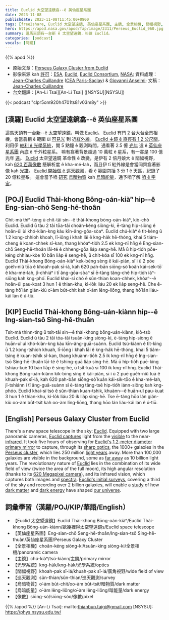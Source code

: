 ```yaml
---
title: Euclid 太空望遠鏡翕--ê 英仙座星系團
date: 2023-11-08
publishdate: 2023-11-08T11:45:00+0800
tags: [free2share, Euclid 太空望遠鏡, 英仙座星系團, 主鏡, 全景相機, 闊幅視野, 巡天觀測, 烏暗物質, 烏暗能量, 像數, 光學系統]
hero: https://apod.nasa.gov/apod/fap/image/2311/Perseus_Euclid_960.jpg
summary: 這馬天頂有一台新 ê 太空望遠鏡，叫做 Euclid。
categories: [podcast]
vocals: [阿錕]
---
```


{{% apod %}}

- 原始文章：[Perseus Galaxy Cluster from Euclid](https://apod.nasa.gov/apod/ap231108.html)
- 影像來源 kah [許可][License]：[ESA](https://www.esa.int/), [Euclid](https://www.esa.int/Science_Exploration/Space_Science/Euclid), [Euclid Consortium](https://www.euclid-ec.org/), [NASA](https://www.nasa.gov/); 資料處理：[Jean-Charles Cuillandre](https://www.facebook.com/jeancharles.cuillandre) ([CEA Paris-Saclay](https://irfu.cea.fr/en/Phocea/Vie_des_labos/Ast/ast_groupe.php?id_groupe=977&voir=2328)) & [Giovanni Anselmi](https://www.facebook.com/giovanni.anselmi1/); 文稿：[Jean-Charles Cuillandre](https://www.iau.org/administration/membership/individual/16206/)
- 台文翻譯：[An-Li Tsai][An-Li Tsai] ([NSYSU][NSYSU])

{{< podcast "clpr5om920h4701ts81v03m8y" >}}

## [漢羅] Euclid 太空望遠鏡翕--ê 英仙座星系團
這馬天頂有一台新--ê 太空望遠鏡，叫做 [Euclid][Euclid 1]。
[Euclid][Euclid captures] 有鬥 2 台大台全景相機，會當翕相 ê 範圍 ùi [可見光][visible] 到 近[紅外線][infrared]。
[Euclid 主鏡 ê 直徑有 1.2 公尺闊][Euclid's 1.2-meter diameter primary mirror]，利用伊 [較利 ê 光學系統][sharp optics]，開 5 點鐘 ê 觀測時間，通看著 2.5 億 [光年][light years] 遠 ê [英仙座星系團][Perseus cluster] 內底 ê 千外粒星系。
嘛有翕著背景超過 10 萬粒 ê 星系，有一寡是 100 億光年 [遠][far away]。
[Euclid][Euclid 2] 太空望遠鏡 革命性 ê 改變，是伊有 2 倍月娘大 ê 闊幅視野，kah [620 百萬像數][620 Megapixel camera] 懸解析度 ê kha-mé-lah，而且伊 tī 紅外線是會當同齊翕著影像 kah [光譜][spectra]。
[Euclid 開始做 ê 巡天觀測][Euclid's initial surveys]，看 ê 範圍包括 3 分 1 ê 天區，紀錄了 20 億粒星系。
這會當予咱 [研究][study] [烏暗物質][dark matter] kah [烏暗能量][dark energy]，通予咱了解 [咱 ê 宇宙][our universe]。

## [POJ] Euclid Thài-khong Bōng-oán-kiàⁿ hip--ê Eng-sian-chō Seng-hē-thoân
Chit-má thiⁿ-téng ū chi̍t-tâi sin--ê thài-khong bōng-oán-kiàⁿ, kiò-chò Euclid.
Euclid ū tàu 2 tâi tōa-tâi choân-kéng siòng-ki, ē-tàng hip-siòng ê hoān-ûi ùi khó-kiàn-kng kàu kīn-âng-gōa-sòaⁿ.
Euclid chú-kiàⁿ ê ti̍t-kèng ū 1.2 kong-chhioh khoah, lī-iōng i khah lāi ê kng-ha̍k hē-thóng, khai 5 tiám-cheng ê koan-chhek sî-kan, thang khòaⁿ-tio̍h 2.5 ek kng-nî hn̄g ê Eng-sian-chō Seng-hē-thoân lāi-té ê chheng-gōa lia̍p seng-hē.
Mā ū hip-tio̍h pōe-kéng chhiau-kòe 10 bān lia̍p ê seng-hē, ū chi̍t-kóa sī 100 ek kng-nî hn̄g.
Euclid Thài-khong Bōng-oán-kiàⁿ kek-bēng sèng ê kái-piàn, sī i ū 2 pōe goe̍h-niû tōa ê khoah-pak sī-iá, kah 620 pah-bān siōng-sò͘ koân kái-sek-tō͘ ê kha-mé-lah, jî-chhiáⁿ i tī âng-gōa-sòaⁿ sī ē-tàng tâng-chê hip-tio̍h iáⁿ-siōng kah kng-phó͘.
Euclid khai-sí chò ê sûn-thian koan-chhek, khòaⁿ--ê hoān-ûi pau-koat 3 hun 1 ê thian-khu, kì-lo̍k liáu 20 ek lia̍p seng-hē.
Che ē-tàng hō͘ lán gián-kiù o͘-àm bu̍t-chit kah o͘-àm lêng-liōng, thang hō͘ lán liáu-kái lán ê ú-tiū.

## [KIP] Euclid Thài-khong Bōng-uán-kiànn hip--ê Ing-sian-tsō Sing-hē-thuân
Tsit-má thinn-tíng ū tsi̍t-tâi sin--ê thài-khong bōng-uán-kiànn, kiò-tsò Euclid.
Euclid ū tàu 2 tâi tōa-tâi tsuân-kíng siòng-ki, ē-tàng hip-siòng ê huān-uî uì khó-kiàn-kng kàu kīn-âng-guā-suànn.
Euclid tsú-kiànn ê ti̍t-kìng ū 1.2 kong-tshioh khuah, lī-iōng i khah lāi ê kng-ha̍k hē-thóng, khai 5 tiám-tsing ê kuan-tshik sî-kan, thang khuànn-tio̍h 2.5 ik kng-nî hn̄g ê Ing-sian-tsō Sing-hē-thuân lāi-té ê tshing-guā lia̍p sing-hē.
Mā ū hip-tio̍h puē-kíng tshiau-kuè 10 bān lia̍p ê sing-hē, ū tsi̍t-kuá sī 100 ik kng-nî hn̄g.
Euclid Thài-khong Bōng-uán-kiànn kik-bīng sìng ê kái-piàn, sī i ū 2 puē gue̍h-niû tuā ê khuah-pak sī-iá, kah 620 pah-bān siōng-sò͘ kuân kái-sik-tōo ê kha-mé-lah, jî-tshiánn i tī âng-guā-suànn sī ē-tàng tâng-tsê hip-tio̍h iánn-siōng kah kng-phóo.
Euclid khai-sí tsò ê sûn-thian kuan-tshik, khuànn--ê huān-uî pau-kuat 3 hun 1 ê thian-khu, kì-lo̍k liáu 20 ik lia̍p sing-hē.
Tse ē-tàng hōo lán gián-kiù oo-àm bu̍t-tsit kah oo-àm lîng-liōng, thang hōo lán liáu-kái lán ê ú-tiū.

## [English] Perseus Galaxy Cluster from Euclid
There's a new space telescope in the sky: [Euclid][Euclid 1].
Equipped with two large panoramic cameras, [Euclid captures][Euclid captures] light from the [visible][visible] to the near-[infrared][infrared].
It took five hours of observing for [Euclid's 1.2-meter diameter primary mirror][Euclid's 1.2-meter diameter primary mirror] to capture, through its [sharp optics][sharp optics], the 1000+ galaxies in the [Perseus cluster][Perseus cluster], which lies 250 million [light years][light years] away.
More than 100,000 galaxies are visible in the background, some as [far away][far away] as 10 billion light years.
The revolutionary nature of [Euclid][Euclid 2] lies in the combination of its wide field of view (twice the area of the full moon), its high angular resolution (thanks to its [620 Megapixel camera][620 Megapixel camera]), and its infrared vision, which captures both images and [spectra][spectra].
[Euclid's initial surveys][Euclid's initial surveys], covering a third of the sky and recording over 2 billion galaxies, will enable a [study][study] of how [dark matter][dark matter] and [dark energy][dark energy] have shaped [our universe][our universe].

## 詞彙學習（漢羅/POJ/KIP/華語/English）
- 【Euclid 太空望遠鏡】Euclid Thài-khong Bōng-oán-kiàⁿ/Euclid Thài-khong Bōng-uán-kiànn/歐幾裡得太空望遠鏡s/Euclid space telescope
- 【英仙座星系團】Eng-sian-chō Seng-hē-thoân/Ing-sian-tsō Sing-hē-thuân/英仙座星系團/Perseus Galaxy Cluster
- 【全景相機】choân-kéng siòng-ki/tsuân-kíng siòng-ki/全景相機/panoramic camera
- 【主鏡】chú-kiàⁿ/tsú-kiànn/主鏡/primary mirror
- 【光學系統】kng-ha̍k/kng-ha̍k/光學系統/optics
- 【闊幅視野】khoah-pak sī-iá/khuah-pak sī-iá/廣角視野/wide field of view
- 【巡天觀測】sûn-thian/sûn-thian/巡天觀測/survey
- 【烏暗物質】o͘-àm bu̍t-chit/oo-àm bu̍t-tsit/暗物質/dark matter
- 【烏暗能量】o͘-àm lêng-liōng/o͘-àm lêng-liōng/暗能量/dark energy
- 【像數】siōng-sò͘/siōng-sòo/像數/pixel

{{% /apod %}}
[An-Li Tsai]: mailto:thianbun.taigi@gmail.com
[NSYSU]: https://phys.nsysu.edu.tw/

[copyright]: https://apod.nasa.gov/apod/fap/lib/about_apod.html#srapply
[License]: https://creativecommons.org/licenses/by/2.0/

[Euclid 1]:https://www.esa.int/Science_Exploration/Space_Science/Euclid
[Euclid captures]:https://en.wikipedia.org/wiki/Euclid_(spacecraft)
[visible]:https://science.nasa.gov/ems/09_visiblelight/
[infrared]:https://science.nasa.gov/ems/07_infraredwaves/
[Euclid's 1.2-meter diameter primary mirror]:https://sci.esa.int/web/euclid/-/57042-euclid-primary-mirror
[sharp optics]:https://images.fineartamerica.com/images/artworkimages/mediumlarge/3/cat-looking-surprised-peering-over-the-edge-of-the-picture-john-daniels.jpg
[Perseus cluster]:https://apod.nasa.gov/apod/ap110712.html
[light years]:https://spaceplace.nasa.gov/light-year/
[far away]:https://apod.nasa.gov/apod/ap220316.html
[Euclid 2]:https://www.euclid-ec.org/public/science/
[620 Megapixel camera]:https://irfu.cea.fr/dap/en/Phocea/Vie_des_labos/Ast/ast.php?t=fait_marquant&id_ast=4736
[spectra]:https://astronomy.swin.edu.au/cosmos/s/Spectroscopy
[Euclid's initial surveys]:https://www.euclid-ec.org/public/data/surveys/
[study]:https://youtu.be/-rHGTVJfcWI
[dark matter]:https://en.wikipedia.org/wiki/Dark_matter
[dark energy]:https://science.nasa.gov/astrophysics/focus-areas/what-is-dark-energy/
[our universe]:https://ui.adsabs.harvard.edu/abs/2008AmJPh..76..265N/abstract
